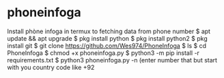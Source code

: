 # phoneinfoga
Install phòne infoga in termux to fetching data from phone number  $ apt update &amp;&amp; apt upgrade $ pkg install python  $ pkg install python2 $ pkg install git $ git clone https://github.com/Wes974/PhoneInfoga $ ls $ cd PhoneInfoga $ chmod +x phoneinfoga.py $ python3 -m pip install -r requirements.txt $ python3 phoneinfoga.py -n (enter number that but start with you country code like +92
